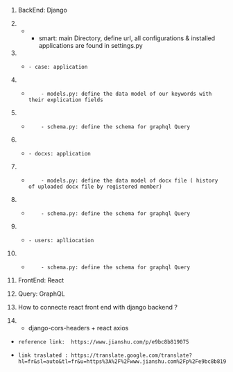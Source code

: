 1. BackEnd: Django
2. *  - smart: main Directory, define url, all configurations & installed applications are found in settings.py 
2. *     - case: application
2. *         - models.py: define the data model of our keywords with their explication fields
2. *         - schema.py: define the schema for graphql Query
2. *     - docxs: application
2. *         - models.py: define the data model of docx file ( history of uploaded docx file by registered member)
2. *         - schema.py: define the schema for graphql Query
2. *     - users: aplliocation
2. *         - schema.py: define the schema for graphql Query


1. FrontEnd: React
1. Query: GraphQL

1. How to connecte react front end with django backend ?     
2.  - django-cors-headers  + react axios


*     reference link:  https://www.jianshu.com/p/e9bc8b819075
*     link traslated : https://translate.google.com/translate?hl=fr&sl=auto&tl=fr&u=https%3A%2F%2Fwww.jianshu.com%2Fp%2Fe9bc8b819075
